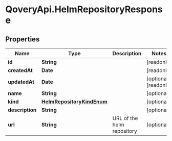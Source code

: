 # QoveryApi.HelmRepositoryResponse

## Properties

Name | Type | Description | Notes
------------ | ------------- | ------------- | -------------
**id** | **String** |  | [readonly] 
**createdAt** | **Date** |  | [readonly] 
**updatedAt** | **Date** |  | [optional] [readonly] 
**name** | **String** |  | [optional] 
**kind** | [**HelmRepositoryKindEnum**](HelmRepositoryKindEnum.md) |  | [optional] 
**description** | **String** |  | [optional] 
**url** | **String** | URL of the helm repository | [optional] 


